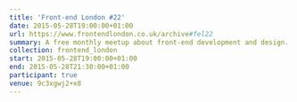 ```yaml
---
title: 'Front-end London #22'
date: 2015-05-28T19:00:00+01:00
url: https://www.frontendlondon.co.uk/archive#fel22
summary: A free monthly meetup about front-end development and design.
collection: frontend_london
start: 2015-05-28T19:00:00+01:00
end: 2015-05-28T21:30:00+01:00
participant: true
venue: 9c3xgwj2+x8
---
```

